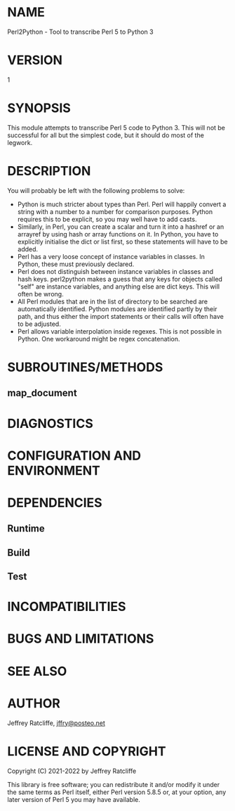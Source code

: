# NAME

Perl2Python - Tool to transcribe Perl 5 to Python 3

# VERSION

1

# SYNOPSIS

This module attempts to transcribe Perl 5 code to Python 3. This will not be
successful for all but the simplest code, but it should do most of the legwork.

# DESCRIPTION

You will probably be left with the following problems to solve:

- Python is much stricter about types than Perl. Perl will happily convert a
string with a number to a number for comparison purposes. Python requires this
to be explicit, so you may well have to add casts.
- Similarly, in Perl, you can create a scalar and turn it into a hashref or an
arrayref by using hash or array functions on it. In Python, you have to
explicitly initialise the dict or list first, so these statements will have to
be added.
- Perl has a very loose concept of instance variables in classes. In Python, these
must previously declared.
- Perl does not distinguish between instance variables in classes and hash keys.
perl2python makes a guess that any keys for objects called "self" are instance
variables, and anything else are dict keys. This will often be wrong.
- All Perl modules that are in the list of directory to be searched are
automatically identified. Python modules are identified partly by their path,
and thus either the import statements or their calls will often have to be
adjusted.
- Perl allows variable interpolation inside regexes. This is not possible in
Python. One workaround might be regex concatenation.

# SUBROUTINES/METHODS

## map\_document

# DIAGNOSTICS

# CONFIGURATION AND ENVIRONMENT

# DEPENDENCIES

## Runtime

## Build

## Test

# INCOMPATIBILITIES

# BUGS AND LIMITATIONS

# SEE ALSO

# AUTHOR

Jeffrey Ratcliffe, <jffry@posteo.net>

# LICENSE AND COPYRIGHT

Copyright (C) 2021-2022 by Jeffrey Ratcliffe

This library is free software; you can redistribute it and/or modify
it under the same terms as Perl itself, either Perl version 5.8.5 or,
at your option, any later version of Perl 5 you may have available.
